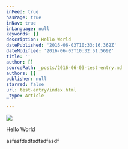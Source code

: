 ```yaml
---
inFeed: true
hasPage: true
inNav: true
inLanguage: null
keywords: []
description: Hello World
datePublished: '2016-06-03T10:33:16.362Z'
dateModified: '2016-06-03T10:32:51.569Z'
title: ''
author: []
sourcePath: _posts/2016-06-03-test-entry.md
authors: []
publisher: null
starred: false
url: test-entry/index.html
_type: Article

---
```

![](https://the-grid-user-content.s3-us-west-2.amazonaws.com/3ddb604f-cd26-40ba-9797-7469faf92735.jpg)

Hello World

asfasfdsdfsdfsdfasdf
